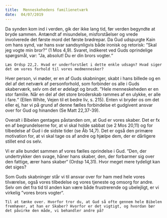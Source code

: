 ```yaml
---
title:  Menneskehedens familienetværk
date:  04/07/2019
---
```


Da synden kom ind i verden, gik der ikke lang tid, før verden begyndte at bryde sammen. Antændt af misundelse, misforståelser og vrede involverede det første mord det første brødrepar. Da Gud udspurgte Kain om hans synd, var hans svar sandsynligvis både ironisk og retorisk: ”Skal jeg vogte min bror?“ (1 Mos 4,9). Svaret, indikeret ved Guds oprindelige spørgsmål, var: ”Ja, absolut! Du er din brors vogter.“

`Læs Ordsp 22,2. Hvad er underforstået i dette enkle udsagn? Hvad siger det om vores forhold til vores medmennesker?`

Hver person, vi møder, er en af Guds skabninger, skabt i hans billede og en del af det netværk af personforhold, som forbinder os alle i Guds skaberværk, selv om det er ødelagt og brudt. ”Hele menneskeheden er en stor familie. Når en del af det store broderskab rammes af en ulykke, er alle i fare.“ (Ellen White, Vejen til et bedre liv, s. 215). Enten vi bryder os om det eller ej, har vi på grund af denne fælles forbindelse et gudgivent ansvar over for Gud og hinanden (Se Matt 22,37-39).

Overalt i Bibelen gentages påstanden om, at Gud er vores skaber. Det er fx en af begrundelserne for, at vi skal holde sabbat (se 2 Mos 20,11) og for tilbedelse af Gud i de sidste tider (se Åb 14,7). Det er også den primære motivation for, at vi skal tage os af andre og hjælpe dem, der er dårligere stillet end os selv.

Vi er alle bundet sammen af vores fælles oprindelse i Gud. ”Den, der undertrykker den svage, håner hans skaber, den, der forbarmer sig over den fattige, ærer hans skaber“ (Ordsp 14,31). Hvor meget mere tydeligt kan det siges?

Som Guds skabninger står vi til ansvar over for ham med hele vores tilværelse, også vores tilbedelse og vores tjeneste og omsorg for andre. Selv om det fra tid til anden kan være både frustrerende og ubelejligt, er vi virkelig ”vores brors vogter“.

`Til at tænke over. Hvorfor tror du, at Gud så ofte gennem hele Bibelen fremhæver, at han er Skaber? Hvorfor er det vigtigt, og hvordan bør det påvirke den måde, vi behandler andre på?`